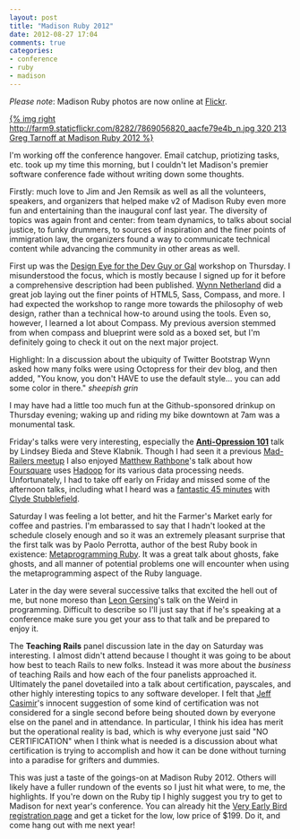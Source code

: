 ```yaml
---
layout: post
title: "Madison Ruby 2012"
date: 2012-08-27 17:04
comments: true
categories:
- conference
- ruby
- madison
---
```

*Please note*: Madison Ruby photos are now online at [Flickr](http://www.flickr.com/photos/whazzmaster/sets/72157631263044942/).

[{% img right http://farm9.staticflickr.com/8282/7869056820_aacfe79e4b_n.jpg 320 213 Greg Tarnoff at Madison Ruby 2012 %}](http://www.flickr.com/photos/whazzmaster/7869056820/)

I'm working off the conference hangover. Email catchup, priotizing
tasks, etc. took up my time this morning, but I couldn't let Madison's
premier software conference fade without writing down some thoughts.

Firstly: much love to Jim and Jen Remsik as well as all the volunteers,
speakers, and organizers that helped make v2 of Madison Ruby even more
fun and entertaining than the inaugural conf last year. The diversity
of topics was again front and center: from team
dynamics, to talks about social justice, to funky drummers, to sources
of inspiration and the finer points of immigration law, the organizers
found a way to communicate technical content while advancing the
community in other areas as well.

First up was the [Design Eye for the Dev Guy or Gal](http://madisonruby2012.sched.org/event/45828a0ad9ccd45642acbeeefabd9aa1) workshop on Thursday.  I misunderstood the focus, which is mostly because I signed up for it before a comprehensive description had been published.  [Wynn Netherland](https://twitter.com/pengwynn) did a great job laying out the finer points of HTML5, Sass, Compass, and more.  I had expected the workshop to range more towards the philosophy of web design, rather than a technical how-to around using the tools.  Even so, however, I learned a lot about Compass.  My previous aversion stemmed from when compass and blueprint were sold as a boxed set, but I'm definitely going to check it out on the next major project.

Highlight: In a discussion about the ubiquity of Twitter Bootstrap Wynn
asked how many folks were using Octopress for their dev blog, and then
added, "You know, you don't HAVE to use the default style... you can add
some color in there." *sheepish grin*

I may have had a little too much fun at the Github-sponsored drinkup on
Thursday evening; waking up and riding my bike downtown at 7am was a
monumental task.

Friday's talks were very interesting, especially the [__Anti-Opression 101__](http://madisonruby2012.sched.org/event/b50ba5ffa1585b870253b928b153d74f)
talk by Lindsey Bieda and Steve Klabnik.  Though I had seen it a
previous [Mad-Railers meetup](http://www.meetup.com/Mad-Railers/) I also enjoyed [Matthew Rathbone](https://twitter.com/rathboma)'s talk
about how [Foursquare](http://foursquare.com) uses [Hadoop](http://hadoop.apache.org/) for its various data processing needs. Unfortunately, I had to take off early on Friday and missed some of the afternoon talks, including what I heard was a [fantastic 45 minutes](https://twitter.com/#!/search/?q=clyde+%23madisonruby&src=typd) with [Clyde Stubblefield](http://en.wikipedia.org/wiki/Clyde_Stubblefield).

Saturday I was feeling a lot better, and hit the Farmer's Market early
for coffee and pastries.  I'm embarassed to say that I hadn't looked
at the schedule closely enough and so it was an extremely pleasant surprise
that the first talk was by Paolo Perrotta,  author of the best Ruby book
in existence: [Metaprogramming Ruby](http://pragprog.com/book/ppmetr/metaprogramming-ruby).
It was a great talk about ghosts, fake ghosts, and all manner of
potential problems one will encounter when using the metaprogramming
aspect of the Ruby language.

Later in the day were several successive talks that excited the hell out
of me, but none moreso than [Leon Gersing](https://twitter.com/rubybuddha)'s talk
on the Weird in programming.  Difficult to describe so I'll just say
that if he's speaking at a conference make sure you get your ass to that
talk and be prepared to enjoy it.

The __Teaching Rails__ panel discussion late in the day on Saturday was
interesting.  I almost didn't attend because I thought it was going to
be about how best to teach Rails to new folks.  Instead it was more
about the *business* of teaching Rails and how each of the four
panelists approached it.  Ultimately the panel dovetailed into a talk
about certification, payscales, and other highly interesting topics to
any software developer.  I felt that [Jeff Casimir](https://twitter.com/j3)'s innocent
suggestion of some kind of certification was not considered for a single
second before being shouted down by everyone else on the panel and in
attendance.  In particular, I think his idea has merit but the operational reality is
bad, which is why everyone just said "NO CERTIFICATION" when I think
what is needed is a
discussion about what certification is trying to accomplish and how it
can be done without turning into a paradise for grifters and dummies.

This was just a taste of the goings-on at Madison Ruby 2012. Others will
likely have a fuller rundown of the events so I just hit what were, to
me, the highlights.  If you're down on the Ruby tip I highly suggest you
try to get to Madison for next year's conference.  You can already hit
the [Very Early Bird registration page](http://2013.madisonruby.org/) and get a ticket for the low,
low price of $199.  Do it, and come hang out with me next year!

